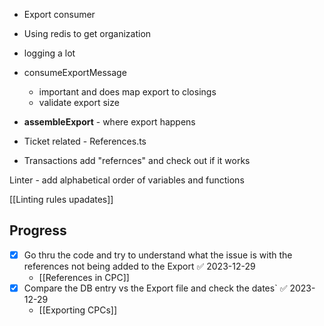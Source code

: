 

- Export consumer 

- Using redis to get organization 
- logging a lot 
- consumeExportMessage
	- important and does map export to closings 
	- validate export size
- **assembleExport** - where export happens
- Ticket related - References.ts 
- Transactions add "refernces" and check out if it works  

Linter - add alphabetical order of variables and functions

[[Linting rules upadates]]


## Progress

- [x] Go thru the code and try to understand what the issue is with the references not being added to the Export ✅ 2023-12-29
	- [[References in CPC]]
- [x] Compare the DB entry vs the Export file and check the dates` ✅ 2023-12-29
	- [[Exporting CPCs]]
